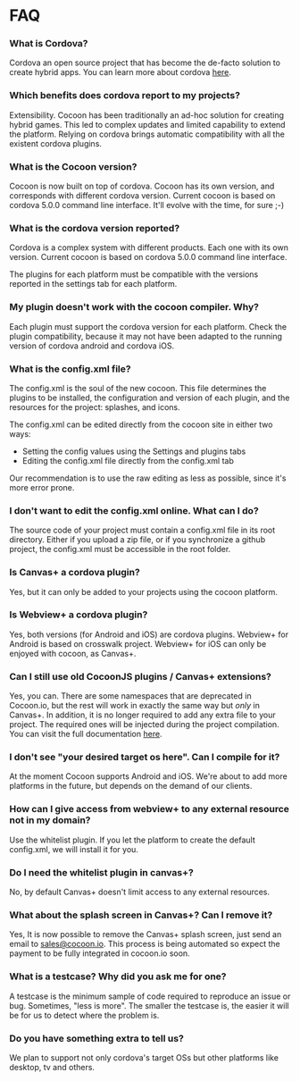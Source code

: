 FAQ
================

### What is Cordova?
Cordova an open source project that has become the de-facto solution to create hybrid apps. You can learn more about cordova <a href="http://cordova.apache.org/#about" target="_blank">here</a>.

### Which benefits does cordova report to my projects?
Extensibility. Cocoon has been traditionally an ad-hoc solution for creating hybrid games. This led to complex updates and limited capability to extend the platform. Relying on cordova brings automatic compatibility with all the existent cordova plugins.

### What is the Cocoon version?
Cocoon is now built on top of cordova. Cocoon has its own version, and corresponds with different cordova version. Current cocoon is based on cordova 5.0.0 command line interface. It'll evolve with the time, for sure ;-)

### What is the cordova version reported?
Cordova is a complex system with different products. Each one with its own version. Current cocoon is based on cordova 5.0.0 command line interface.

The plugins for each platform must be compatible with the versions reported in the settings tab for each platform.

### My plugin doesn't work with the cocoon compiler. Why?
Each plugin must support the cordova version for each platform. Check the plugin compatibility, because it may not have been adapted to the running version of cordova android and cordova iOS.

### What is the config.xml file?
The config.xml is the soul of the new cocoon. This file determines the plugins to be installed, the configuration and version of each plugin, and the resources for the project: splashes, and icons.

The config.xml can be edited directly from the cocoon site in either two ways:

 * Setting the config values using the Settings and plugins tabs
 * Editing the config.xml file directly from the config.xml tab

Our recommendation is to use the raw editing as less as possible, since it's more error prone.

### I don't want to edit the config.xml online. What can I do?
The source code of your project must contain a config.xml file in its root directory. Either if you upload a zip file, or if you synchronize a github project, the config.xml must be accessible in the root folder.

### Is Canvas+ a cordova plugin?
Yes, but it can only be added to your projects using the cocoon platform.

### Is Webview+ a cordova plugin?
Yes, both versions (for Android and iOS) are cordova plugins. Webview+ for Android is based on crosswalk project. Webview+ for iOS can only be enjoyed with cocoon, as Canvas+.

### Can I still use old CocoonJS plugins / Canvas+ extensions?
Yes, you can. There are some namespaces that are deprecated in Cocoon.io, but the rest will work in exactly the same way but *only* in Canvas+. In addition, it is no longer required to add any extra file to your project. The required ones will be injected during the project compilation. You can visit the full documentation <a href="http://cocoonio.github.io/cocoon-canvasplus/dist/doc/js/index.html" target="_blank"> here</a>.

### I don't see "your desired target os here". Can I compile for it?
At the moment Cocoon supports Android and iOS. We're about to add more platforms in the future, but depends on the demand of our clients.

### How can I give access from webview+ to any external resource not in my domain?
Use the whitelist plugin. If you let the platform to create the default config.xml, we will install it for you.

### Do I need the whitelist plugin in canvas+?
No, by default Canvas+ doesn't limit access to any external resources.

### What about the splash screen in Canvas+? Can I remove it?
Yes, It is now possible to remove the Canvas+ splash screen, just send an email to sales@cocoon.io. This process is being automated so expect the payment to be fully integrated in cocoon.io soon.

### What is a testcase? Why did you ask me for one?
A testcase is the minimum sample of code required to reproduce an issue or bug. Sometimes, "less is more". The smaller the testcase is, the easier it will be for us to detect where the problem is.

### Do you have something extra to tell us?
We plan to support not only cordova's target OSs but other platforms like desktop, tv and others.
